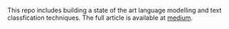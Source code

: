 This repo includes building a state of the art language modelling and
text classfication techniques.
The full article is available at [medium]().  
